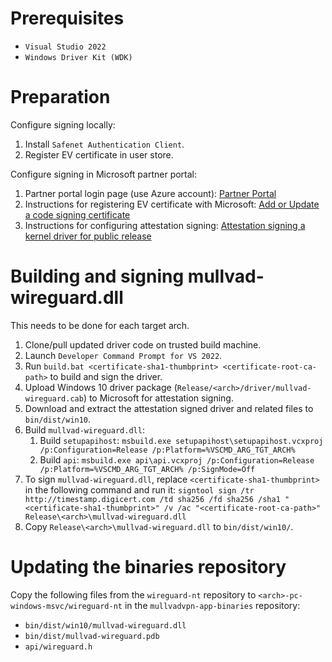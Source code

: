 # Prerequisites

* `Visual Studio 2022`
* `Windows Driver Kit (WDK)`

# Preparation

Configure signing locally:

1. Install `Safenet Authentication Client`.
1. Register EV certificate in user store.

Configure signing in Microsoft partner portal:

1. Partner portal login page (use Azure account): [Partner Portal](https://partner.microsoft.com/en-us/dashboard/hardware)
1. Instructions for registering EV certificate with Microsoft: [Add or Update a code signing certificate](https://docs.microsoft.com/en-us/windows-hardware/drivers/dashboard/update-a-code-signing-certificate)
1. Instructions for configuring attestation signing: [Attestation signing a kernel driver for public release](https://docs.microsoft.com/en-us/windows-hardware/drivers/dashboard/attestation-signing-a-kernel-driver-for-public-release)

# Building and signing mullvad-wireguard.dll

This needs to be done for each target arch.

1. Clone/pull updated driver code on trusted build machine.
1. Launch `Developer Command Prompt for VS 2022`.
1. Run `build.bat <certificate-sha1-thumbprint> <certificate-root-ca-path>` to build and sign the driver.
1. Upload Windows 10 driver package (`Release/<arch>/driver/mullvad-wireguard.cab`) to Microsoft for attestation signing.
1. Download and extract the attestation signed driver and related files to `bin/dist/win10`.
1. Build `mullvad-wireguard.dll`:
    1. Build `setupapihost`: `msbuild.exe setupapihost\setupapihost.vcxproj /p:Configuration=Release /p:Platform=%VSCMD_ARG_TGT_ARCH%`
    1. Build `api`: `msbuild.exe api\api.vcxproj /p:Configuration=Release /p:Platform=%VSCMD_ARG_TGT_ARCH% /p:SignMode=Off`
1. To sign `mullvad-wireguard.dll`, replace `<certificate-sha1-thumbprint>` in the following command and run it:
    `signtool sign /tr http://timestamp.digicert.com /td sha256 /fd sha256 /sha1 "<certificate-sha1-thumbprint>" /v /ac "<certificate-root-ca-path>" Release\<arch>\mullvad-wireguard.dll`
1. Copy `Release\<arch>\mullvad-wireguard.dll` to `bin/dist/win10/`.

# Updating the binaries repository

Copy the following files from the `wireguard-nt` repository to `<arch>-pc-windows-msvc/wireguard-nt` in the `mullvadvpn-app-binaries` repository:
* `bin/dist/win10/mullvad-wireguard.dll`
* `bin/dist/mullvad-wireguard.pdb`
* `api/wireguard.h`